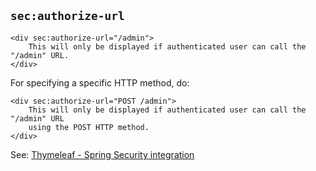 ## `sec:authorize-url`
```
<div sec:authorize-url="/admin">
    This will only be displayed if authenticated user can call the "/admin" URL.
</div>
```
For specifying a specific HTTP method, do:
```
<div sec:authorize-url="POST /admin">
    This will only be displayed if authenticated user can call the "/admin" URL
    using the POST HTTP method.
</div>
```
See: [Thymeleaf - Spring Security integration](https://github.com/thymeleaf/thymeleaf-extras-springsecurity)
